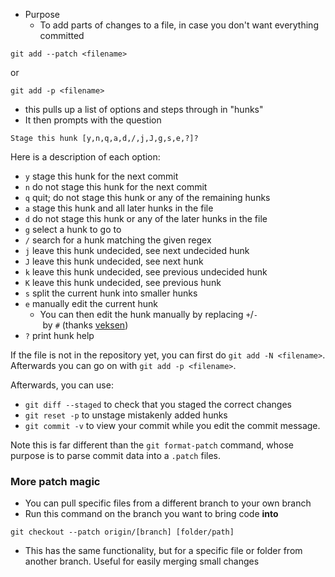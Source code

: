 * Purpose
	* To add parts of changes to a file, in case you don't want everything committed
```
git add --patch <filename>
```

or

```
git add -p <filename>
```

* this pulls up a list of options and steps through in "hunks"
* It then prompts with the question

```
Stage this hunk [y,n,q,a,d,/,j,J,g,s,e,?]?
```

Here is a description of each option:

- `y` stage this hunk for the next commit
- `n` do not stage this hunk for the next commit
- `q` quit; do not stage this hunk or any of the remaining hunks
- `a` stage this hunk and all later hunks in the file
- `d` do not stage this hunk or any of the later hunks in the file
- `g` select a hunk to go to
- `/` search for a hunk matching the given regex
- `j` leave this hunk undecided, see next undecided hunk
- `J` leave this hunk undecided, see next hunk
- `k` leave this hunk undecided, see previous undecided hunk
- `K` leave this hunk undecided, see previous hunk
- `s` split the current hunk into smaller hunks
- `e` manually edit the current hunk
    - You can then edit the hunk manually by replacing `+`/`-` by `#` (thanks [veksen](https://stackoverflow.com/users/1732521/veksen))
- `?` print hunk help

If the file is not in the repository yet, you can first do `git add -N <filename>`. Afterwards you can go on with `git add -p <filename>`.

Afterwards, you can use:

- `git diff --staged` to check that you staged the correct changes
- `git reset -p` to unstage mistakenly added hunks
- `git commit -v` to view your commit while you edit the commit message.

Note this is far different than the `git format-patch` command, whose purpose is to parse commit data into a `.patch` files.

### More patch magic
* You can pull specific files from a different branch to your own branch
* Run this command on the branch you want to bring code **into**
```
git checkout --patch origin/[branch] [folder/path]
```
* This has the same functionality, but for a specific file or folder from another branch. Useful for easily merging small changes